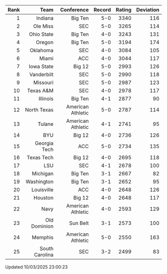 | Rank  | Team                 | Conference           | Record   | Rating | Deviation |
| ---:  | ---:                 | ---:                 | ---:     | ---:   | ---:      |
| 1     | Indiana              | Big Ten              | 5-0      | 3340   | 116       |
| 2     | Ole Miss             | SEC                  | 5-0      | 3265   | 114       |
| 3     | Ohio State           | Big Ten              | 4-0      | 3243   | 131       |
| 4     | Oregon               | Big Ten              | 5-0      | 3194   | 174       |
| 5     | Oklahoma             | SEC                  | 4-0      | 3084   | 105       |
| 6     | Miami                | ACC                  | 4-0      | 3044   | 117       |
| 7     | Iowa State           | Big 12               | 5-0      | 2993   | 126       |
| 8     | Vanderbilt           | SEC                  | 5-0      | 2990   | 118       |
| 9     | Missouri             | SEC                  | 5-0      | 2987   | 123       |
| 10    | Texas A&M            | SEC                  | 4-0      | 2978   | 117       |
| 11    | Illinois             | Big Ten              | 4-1      | 2877   | 90        |
| 12    | North Texas          | American Athletic    | 5-0      | 2787   | 114       |
| 13    | Tulane               | American Athletic    | 4-1      | 2741   | 95        |
| 14    | BYU                  | Big 12               | 4-0      | 2736   | 126       |
| 15    | Georgia Tech         | ACC                  | 5-0      | 2734   | 135       |
| 16    | Texas Tech           | Big 12               | 4-0      | 2695   | 118       |
| 17    | LSU                  | SEC                  | 4-1      | 2678   | 100       |
| 18    | Michigan             | Big Ten              | 3-1      | 2667   | 82        |
| 19    | Washington           | Big Ten              | 3-1      | 2652   | 95        |
| 20    | Louisville           | ACC                  | 4-0      | 2648   | 126       |
| 21    | Houston              | Big 12               | 4-0      | 2648   | 117       |
| 22    | Navy                 | American Athletic    | 4-0      | 2593   | 129       |
| 23    | Old Dominion         | Sun Belt             | 3-1      | 2573   | 100       |
| 24    | Memphis              | American Athletic    | 5-0      | 2550   | 163       |
| 25    | South Carolina       | SEC                  | 3-2      | 2499   | 83        |

Updated 10/03/2025 23:00:23
